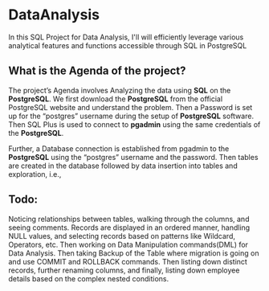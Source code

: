 # DataAnalysis
In this SQL Project for Data Analysis, I'll will efficiently leverage various analytical features and functions accessible through SQL in PostgreSQL


## What is the Agenda of the project?

The project’s Agenda involves Analyzing the data using **SQL** on the **PostgreSQL**. We first download the **PostgreSQL** from the official PostgreSQL website and understand the problem. Then a Password is set up for the “postgres” username during the setup of **PostgreSQL** software. Then SQL Plus is used to connect to **pgadmin** using the same credentials of the **PostgreSQL**. 

Further, a Database connection is established from pgadmin to the **PostgreSQL** using the “postgres” username and the password. Then tables are created in the database followed by data insertion into tables and exploration, i.e., 

## Todo:

Noticing relationships between tables, walking through the columns, and seeing comments. 
Records are displayed in an ordered manner, handling NULL values, and selecting records based on patterns like Wildcard, Operators, etc. 
Then working on Data Manipulation commands(DML) for Data Analysis. 
Then taking Backup of the Table where migration is going on and use COMMIT and ROLLBACK commands. 
Then listing down distinct records, further renaming columns, and finally, listing down employee details based on the complex nested conditions.
